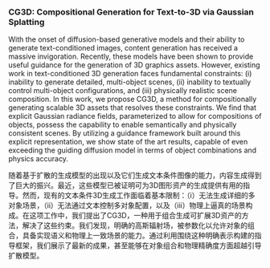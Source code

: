 ### CG3D: Compositional Generation for Text-to-3D via Gaussian Splatting

With the onset of diffusion-based generative models and their ability to generate text-conditioned images, content generation has received a massive invigoration. Recently, these models have been shown to provide useful guidance for the generation of 3D graphics assets. However, existing work in text-conditioned 3D generation faces fundamental constraints: (i) inability to generate detailed, multi-object scenes, (ii) inability to textually control multi-object configurations, and (iii) physically realistic scene composition. In this work, we propose CG3D, a method for compositionally generating scalable 3D assets that resolves these constraints. We find that explicit Gaussian radiance fields, parameterized to allow for compositions of objects, possess the capability to enable semantically and physically consistent scenes. By utilizing a guidance framework built around this explicit representation, we show state of the art results, capable of even exceeding the guiding diffusion model in terms of object combinations and physics accuracy.

随着基于扩散的生成模型的出现以及它们生成文本条件图像的能力，内容生成得到了巨大的振兴。最近，这些模型已被证明可为3D图形资产的生成提供有用的指导。然而，现有的文本条件3D生成工作面临着基本限制：（i）无法生成详细的多对象场景，（ii）无法通过文本控制多对象配置，以及（iii）物理上逼真的场景构成。在这项工作中，我们提出了CG3D，一种用于组合生成可扩展3D资产的方法，解决了这些约束。我们发现，明确的高斯辐射场，被参数化以允许对象的组合，具备实现语义和物理上一致场景的能力。通过利用围绕这种明确表示构建的指导框架，我们展示了最新的成果，甚至能够在对象组合和物理精确度方面超越引导扩散模型。
